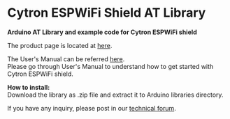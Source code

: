 # Cytron ESPWiFi Shield AT Library

<strong>Arduino AT Library and example code for Cytron ESPWiFi shield</strong>

The product page is located at <a href="http://www.cytron.com.my/p-shield-mp3" target="_blank">here</a>.

The User's Manual can be referred  <a href="https://docs.google.com/document/d/1LAc8jJ9u6FDcugRvzn4Bewz6karp-EPfDKOmeD8yw84/view" target="_blank">here</a>.</br>
Please go through User's Manual to understand how to get started with Cytron ESPWiFi shield.

<strong>How to install:</strong><br/>
Download the library as .zip file and extract it to Arduino libraries directory.

If you have any inquiry, please post in our <a href="http://forum.cytron.com.my/" target="_blank">technical forum</a>.

